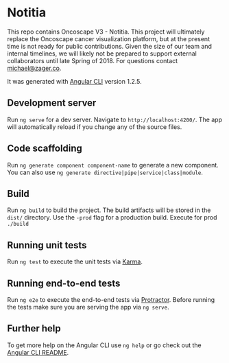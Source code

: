 # Notitia

This repo contains Oncoscape V3 - Notitia.  This project will ultimately replace the Oncoscape cancer visualization platform, but at the present time is not ready for public contributions.  Given the size of our team and internal timelines, we will likely not be prepared to support external collaborators until late Spring of 2018.  For questions contact michael@zager.co.

It was generated with [Angular CLI](https://github.com/angular/angular-cli) version 1.2.5.  

## Development server

Run `ng serve` for a dev server. Navigate to `http://localhost:4200/`. The app will automatically reload if you change any of the source files.

## Code scaffolding

Run `ng generate component component-name` to generate a new component. You can also use `ng generate directive|pipe|service|class|module`.

## Build

Run `ng build` to build the project. The build artifacts will be stored in the `dist/` directory. Use the `-prod` flag for a production build.
Execute for prod `./build`


## Running unit tests

Run `ng test` to execute the unit tests via [Karma](https://karma-runner.github.io).

## Running end-to-end tests

Run `ng e2e` to execute the end-to-end tests via [Protractor](http://www.protractortest.org/).
Before running the tests make sure you are serving the app via `ng serve`.

## Further help

To get more help on the Angular CLI use `ng help` or go check out the [Angular CLI README](https://github.com/angular/angular-cli/blob/master/README.md).
